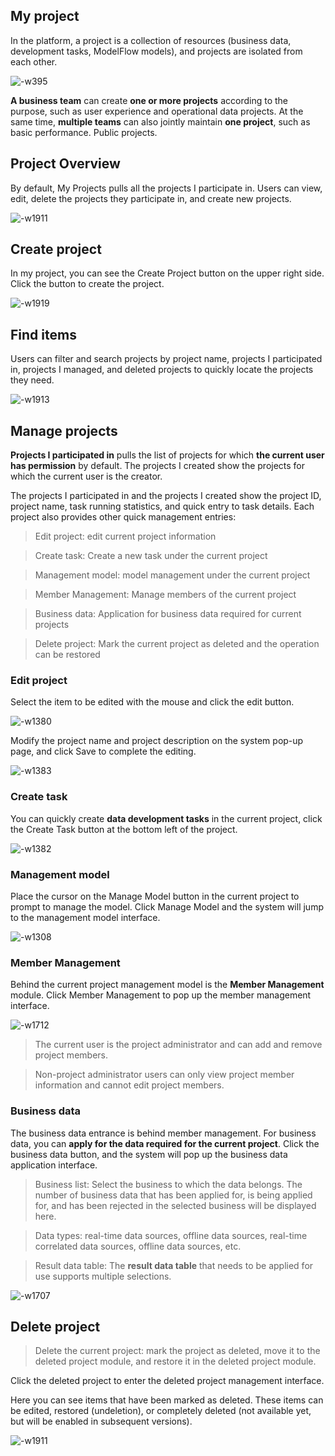 ## My project

In the platform, a project is a collection of resources (business data, development tasks, ModelFlow models), and projects are isolated from each other.

![-w395](media/15860562976592.jpg)

**A business team** can create **one or more projects** according to the purpose, such as user experience and operational data projects. At the same time, **multiple teams** can also jointly maintain **one project**, such as basic performance. Public projects.

## Project Overview

By default, My Projects pulls all the projects I participate in. Users can view, edit, delete the projects they participate in, and create new projects.

![-w1911](media/15860534062736.jpg)

## Create project

In my project, you can see the Create Project button on the upper right side. Click the button to create the project.
 
  ![-w1919](media/15860540065247.jpg)


## Find items

Users can filter and search projects by project name, projects I participated in, projects I managed, and deleted projects to quickly locate the projects they need.

![-w1913](media/15860546158823.jpg)


## Manage projects

**Projects I participated in** pulls the list of projects for which **the current user has permission** by default. The projects I created show the projects for which the current user is the creator.

The projects I participated in and the projects I created show the project ID, project name, task running statistics, and quick entry to task details. Each project also provides other quick management entries:

> Edit project: edit current project information

> Create task: Create a new task under the current project

> Management model: model management under the current project

> Member Management: Manage members of the current project

> Business data: Application for business data required for current projects

> Delete project: Mark the current project as deleted and the operation can be restored

### Edit project

  Select the item to be edited with the mouse and click the edit button.

![-w1380](media/15860553068173.jpg)

Modify the project name and project description on the system pop-up page, and click Save to complete the editing.

![-w1383](media/15860553707331.jpg)


### Create task

You can quickly create **data development tasks** in the current project, click the Create Task button at the bottom left of the project.

![-w1382](media/15860554708139.jpg)

    

### Management model
  
Place the cursor on the Manage Model button in the current project to prompt to manage the model. Click Manage Model and the system will jump to the management model interface.

![-w1308](media/15860569170189.jpg)

### Member Management
    
Behind the current project management model is the **Member Management** module. Click Member Management to pop up the member management interface.

![-w1712](media/15860570168512.jpg)

> The current user is the project administrator and can add and remove project members.

> Non-project administrator users can only view project member information and cannot edit project members.


### Business data
  
The business data entrance is behind member management. For business data, you can **apply for the data required for the current project**. Click the business data button, and the system will pop up the business data application interface.

> Business list: Select the business to which the data belongs. The number of business data that has been applied for, is being applied for, and has been rejected in the selected business will be displayed here.

> Data types: real-time data sources, offline data sources, real-time correlated data sources, offline data sources, etc.

> Result data table: The **result data table** that needs to be applied for use supports multiple selections.
               
![-w1707](media/15860573481940.jpg)
    
## Delete project

> Delete the current project: mark the project as deleted, move it to the deleted project module, and restore it in the deleted project module.

Click the deleted project to enter the deleted project management interface.

Here you can see items that have been marked as deleted. These items can be edited, restored (undeletion), or completely deleted (not available yet, but will be enabled in subsequent versions).

![-w1911](media/15860551576681.jpg)